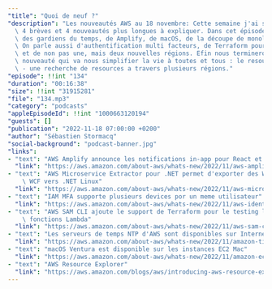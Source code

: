 ```yaml
---
"title": "Quoi de neuf ?"
"description": "Les nouveautés AWS au 18 novembre: Cette semaine j'ai sélectionné\
  \ 4 brèves et 4 nouveautés plus longues à expliquer. Dans cet épisode, on parle\
  \ des gardiens du temps, de Amplify, de macOS, de la découpe de monolithes en microservices.\
  \ On parle aussi d'authentification multi facteurs, de Terraform pour le serverless\
  \ et de non pas une, mais deux nouvelles régions. Efin nous terminerons avec une\
  \ nouveauté qui va nous simplifier la vie à toutes et tous : le resource explorer\
  \ - une recherche de resources a travers plusieurs régions."
"episode": !!int "134"
"duration": "00:16:38"
"size": !!int "31915281"
"file": "134.mp3"
"category": "podcasts"
"appleEpisodeId": !!int "1000663120194"
"guests": []
"publication": "2022-11-18 07:00:00 +0200"
"author": "Sébastien Stormacq"
"social-background": "podcast-banner.jpg"
"links":
- "text": "AWS Amplify announce les notifications in-app pour React et Raect native"
  "link": "https://aws.amazon.com/about-aws/whats-new/2022/11/aws-amplify-general-availability-in-app-messaging-notifications-react-react-native/"
- "text": "AWS Microservice Extractor pour .NET permet d'exporter des Web Form et\
    \ WCF vers .NET Linux"
  "link": "https://aws.amazon.com/about-aws/whats-new/2022/11/aws-microservice-extractor-net-extracts-ports-code-web-forms-linux/"
- "text": "IAM MFA supporte plusieurs devices por un meme utilisateur"
  "link": "https://aws.amazon.com/about-aws/whats-new/2022/11/aws-identity-access-management-multi-factor-authentication-devices/"
- "text": "AWS SAM CLI ajoute le support de Terraform pour le testing local de vos\
    \ fonctions Lambda"
  "link": "https://aws.amazon.com/about-aws/whats-new/2022/11/aws-sam-cli-terraform-support-lambda-local-testing-debugging/"
- "text": "Les serveurs de temps NTP d'AWS sont disponibles sur Internet"
  "link": "https://aws.amazon.com/about-aws/whats-new/2022/11/amazon-time-sync-internet-public-ntp-service/"
- "text": "macOS Ventura est disponible sur les instances EC2 Mac"
  "link": "https://aws.amazon.com/about-aws/whats-new/2022/11/amazon-ec2-mac-instances-support-apple-macos-ventura/"
- "text": "AWS Resource Explorer"
  "link": "https://aws.amazon.com/blogs/aws/introducing-aws-resource-explorer-quickly-find-resources-in-your-aws-account/"
---
```

